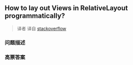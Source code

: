 ## How to lay out Views in RelativeLayout programmatically?

> 译者 译自 [stackoverflow](http://stackoverflow.com/questions/2305395/how-to-lay-out-views-in-relativelayout-programmatically) 

### 问题描述 

### 高票答案 


